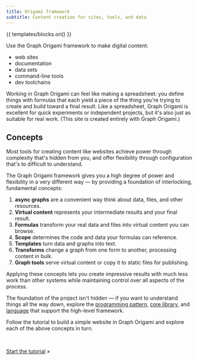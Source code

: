 ```yaml
---
title: Origami framework
subtitle: Content creation for sites, tools, and data
---
```


{{ templates/blocks.ori() }}

Use the Graph Origami framework to make digital content:

- web sites
- documentation
- data sets
- command-line tools
- dev toolchains

Working in Graph Origami can feel like making a spreadsheet: you define things with formulas that each yield a piece of the thing you're trying to create and build toward a final result. Like a spreadsheet, Graph Origami is excellent for quick experiments or independent projects, but it's also just as suitable for real work. (This site is created entirely with Graph Origami.)

## Concepts

Most tools for creating content like websites achieve power through complexity that's hidden from you, and offer flexibility through configuration that's to difficult to understand.

The Graph Origami framework gives you a high degree of power and flexibility in a very different way — by providing a foundation of interlocking, fundamental concepts:

1. **async graphs** are a convenient way think about data, files, and other resources.
1. **Virtual content** represents your intermediate results and your final result.
1. **Formulas** transform your real data and files into virtual content you can browse.
1. **Scope** determines the code and data your formulas can reference.
1. **Templates** turn data and graphs into text.
1. **Transforms** change a graph from one form to another, processing content in bulk.
1. **Graph tools** serve virtual content or copy it to static files for publishing.

Applying these concepts lets you create impressive results with much less work than other systems while maintaining control over all aspects of the process.

The foundation of the project isn't hidden — if you want to understand things all the way down, explore the [programming pattern](/pattern), [core library](/core), and [language](language) that support the high-level framework.

Follow the tutorial to build a simple website in Graph Origami and explore each of the above concepts in turn.

&nbsp;

[Start the tutorial](tutorial.html) »
